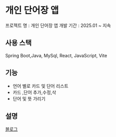 # 개인 단어장 앱

프로젝트 명 : 개인 단어장 앱
개발 기간 : 2025.01 ~ 지속

## 사용 스택
Spring Boot,Java, MySql, React, JavaScript, Vite

## 기능
*  언어 별로 카드 및 단어 리스트
*  카드 ,단어 추가,수정,삭
*  단어 및 뜻 가리기

## 설명
[블로그](https://dongyeopme.gitbook.io/yeop-blog/undefined-1/undefined-2/undefined-1)
